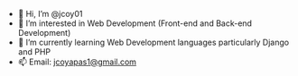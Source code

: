 - 👋 Hi, I’m @jcoy01
- 👀 I’m interested in Web Development (Front-end and Back-end Development)
- 🌱 I’m currently learning Web Development languages particularly Django and PHP
- 📫 Email: jcoyapas1@gmail.com

<!---
jcoy01/jcoy01 is a ✨ special ✨ repository because its `README.md` (this file) appears on your GitHub profile.
You can click the Preview link to take a look at your changes.
--->
